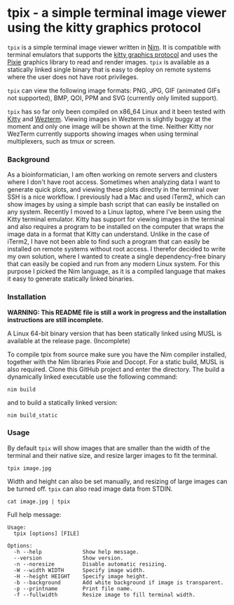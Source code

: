 # tpix - a simple terminal image viewer using the kitty graphics protocol

`tpix` is a simple terminal image viewer written in [Nim](https://nim-lang.org/). It is compatible with terminal emulators that supports the [kitty graphics protocol](https://sw.kovidgoyal.net/kitty/graphics-protocol/) and uses the [Pixie](https://github.com/treeform/pixie) graphics library to read and render images. `tpix` is available as a statically linked single binary that is easy to deploy on remote systems where the user does not have root privileges.

`tpix` can view the following image formats: PNG, JPG, GIF (animated GIFs not supported), BMP, QOI, PPM and SVG (currently only limited support).

`tpix` has so far only been compiled on x86_64 Linux and it been tested with [Kitty](https://sw.kovidgoyal.net/kitty/) and [Wezterm](https://wezfurlong.org/wezterm/). Viewing images in Wezterm is slightly buggy at the moment and only one image will be shown at the time. Neither Kitty nor WezTerm currently supports showing images when using terminal multiplexers, such as tmux or screen.

### Background

As a bioinformatician, I am often working on remote servers and clusters where I don't have root access. Sometimes when analyzing data I want to generate quick plots, and viewing these plots directly in the terminal over SSH is a nice workflow. I previously had a Mac and used iTerm2, which can show images by using a simple bash script that can easily be installed on any system. Recently I moved to a Linux laptop, where I've been using the Kitty terminal emulator. Kitty has support for viewing images in the terminal and also requires a program to be installed on the computer that wraps the image data in a format that Kitty can understand. Unlike in the case of iTerm2, I have not been able to find such a program that can easily be installed on remote systems without root access. I therefor decided to write my own solution, where I wanted to create a single dependency-free binary that can easily be copied and run from any modern Linux system. For this purpose I picked the Nim language, as it is a compiled language that makes it easy to generate statically linked binaries.

### Installation

**WARNING: This README file is still a work in progress and the installation instructions are still incomplete.**

A Linux 64-bit binary version that has been statically linked using MUSL is available at the release page. (Incomplete)

To compile tpix from source make sure you have the Nim compiler installed, together with the Nim libraries Pixie and Docopt. For a static build, MUSL is also required. Clone this GitHub project and enter the directory. The build a dynamically linked executable use the following command:

```
nim build
```

and to build a statically linked version:

```
nim build_static
```

### Usage

By default `tpix` will show images that are smaller than the width of the terminal and their native size, and resize larger images to fit the terminal.

```
tpix image.jpg
```

Width and height can also be set manually, and resizing of large images can be turned off. `tpix` can also read image data from STDIN.

```
cat image.jpg | tpix
```

Full help message:

```
Usage:
  tpix [options] [FILE]

Options:
  -h --help             Show help message.
  --version             Show version.
  -n --noresize         Disable automatic resizing.
  -W --width WIDTH      Specify image width.
  -H --height HEIGHT    Specify image height.
  -b --background       Add white background if image is transparent.
  -p --printname        Print file name.
  -f --fullwidth        Resize image to fill terminal width.
```
